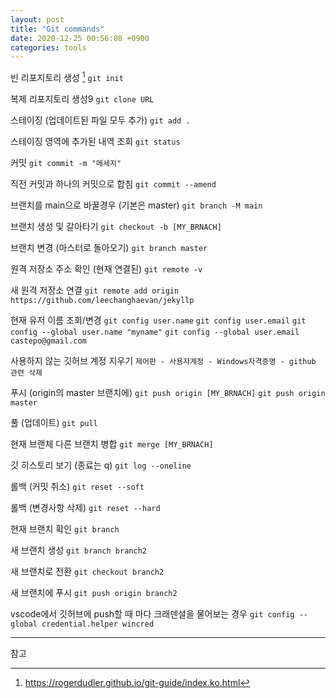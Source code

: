 ```yaml
---
layout: post
title: "Git commands"
date: 2020-12-25 00:56:08 +0900
categories: tools
---
```


빈 리포지토리 생성 [^git-guide]
`git init`

복제 리포지토리 생성9
`git clone URL`

스테이징 (업데이트된 파일 모두 추가)
`git add .`

스테이징 영역에 추가된 내역 조회
`git status`

커밋
`git commit -m "메세지"`

직전 커밋과 하나의 커밋으로 합침
`git commit --amend`

브랜치를 main으로 바꿀경우 (기본은 master)
`git branch -M main`

브랜치 생성 및 갈아타기
`git checkout -b [MY_BRNACH]`

브랜치 변경 (마스터로 돌아오기)
`git branch master`

원격 저장소 주소 확인 (현재 연결된)
`git remote -v`

새 원격 저장소 연결
`git remote add origin https://github.com/leechanghaevan/jekyllp`

현재 유저 이름 조회/변경
`git config user.name`
`git config user.email`
`git config --global user.name "myname"`
`git config --global user.email castepo@gmail.com`

사용하지 않는 깃허브 계정 지우기
`제어판 - 사용자계정 - Windows자격증명 - github 관련 삭제`

푸시 (origin의 master 브랜치에)
`git push origin [MY_BRNACH]`
`git push origin master`

풀 (업데이트)
`git pull`

현재 브랜체 다른 브랜치 병합
`git merge [MY_BRNACH]`

깃 히스토리 보기 (종료는 q)
`git log --oneline`

롤백 (커밋 취소)
`git reset --soft`

롤백 (변경사항 삭제)
`git reset --hard`

현재 브랜치 확인
`git branch`

새 브랜치 생성
`git branch branch2`

새 브랜치로 전환
`git checkout branch2`

새 브랜치에 푸시
`git push origin branch2`

vscode에서 깃허브에 push할 때 마다 크래덴셜을 물어보는 경우
`git config --global credential.helper wincred`

---

참고

[^git-guide]: https://rogerdudler.github.io/git-guide/index.ko.html

